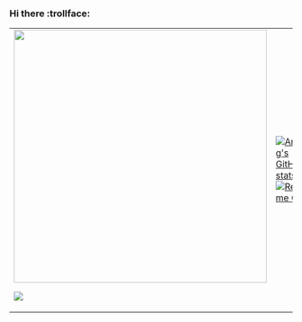 ### Hi there :trollface:

<table>
  <tr>
    <td width=50%>
      
<div id="header" align="center">
  <img src="https://giffiles.alphacoders.com/155/15531.gif" width="450"/>
</div>
      
![](https://komarev.com/ghpvc/?username=rwynx&color=90b302&label=DAMN+ANOTHER+VISITOR?+SINCE+WHEN+IM+SO+POPULAR+LMAOOOO&style=for-the-badge)   
    </td>
    <td width=50%>
      <a href="https://github-readme-stats.vercel.app/">
[![Anurag's GitHub stats](https://github-readme-stats.vercel.app/api?username=rwynx&show_icons=true&theme=merko)](https://github.com/anuraghazra/github-readme-stats)
[![Readme Card](https://github-readme-stats.vercel.app/api/pin/?username=r2northstar&repo=northstar&theme=merko)](https://github.com/R2Northstar/Northstar)
      </a>
    </td>
  </tr>
</table>
